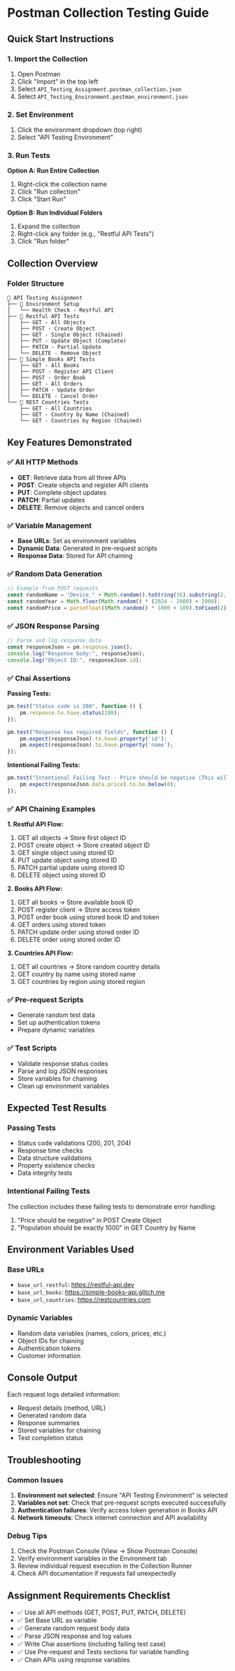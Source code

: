 # Postman Collection Testing Guide

## Quick Start Instructions

### 1. Import the Collection
1. Open Postman
2. Click "Import" in the top left
3. Select `API_Testing_Assignment.postman_collection.json`
4. Select `API_Testing_Environment.postman_environment.json`

### 2. Set Environment
1. Click the environment dropdown (top right)
2. Select "API Testing Environment"

### 3. Run Tests
**Option A: Run Entire Collection**
1. Right-click the collection name
2. Click "Run collection"
3. Click "Start Run"

**Option B: Run Individual Folders**
1. Expand the collection
2. Right-click any folder (e.g., "Restful API Tests")
3. Click "Run folder"

## Collection Overview

### Folder Structure
```
📁 API Testing Assignment
├── 📁 Environment Setup
│   └── Health Check - Restful API
├── 📁 Restful API Tests
│   ├── GET - All Objects
│   ├── POST - Create Object
│   ├── GET - Single Object (Chained)
│   ├── PUT - Update Object (Complete)
│   ├── PATCH - Partial Update
│   └── DELETE - Remove Object
├── 📁 Simple Books API Tests
│   ├── GET - All Books
│   ├── POST - Register API Client
│   ├── POST - Order Book
│   ├── GET - All Orders
│   ├── PATCH - Update Order
│   └── DELETE - Cancel Order
└── 📁 REST Countries Tests
    ├── GET - All Countries
    ├── GET - Country by Name (Chained)
    └── GET - Countries by Region (Chained)
```

## Key Features Demonstrated

### ✅ All HTTP Methods
- **GET**: Retrieve data from all three APIs
- **POST**: Create objects and register API clients
- **PUT**: Complete object updates
- **PATCH**: Partial updates
- **DELETE**: Remove objects and cancel orders

### ✅ Variable Management
- **Base URLs**: Set as environment variables
- **Dynamic Data**: Generated in pre-request scripts
- **Response Data**: Stored for API chaining

### ✅ Random Data Generation
```javascript
// Example from POST requests
const randomName = "Device_" + Math.random().toString(36).substring(2, 8);
const randomYear = Math.floor(Math.random() * (2024 - 2000) + 2000);
const randomPrice = parseFloat((Math.random() * 1000 + 100).toFixed(2));
```

### ✅ JSON Response Parsing
```javascript
// Parse and log response data
const responseJson = pm.response.json();
console.log("Response body:", responseJson);
console.log("Object ID:", responseJson.id);
```

### ✅ Chai Assertions
**Passing Tests:**
```javascript
pm.test("Status code is 200", function () {
    pm.response.to.have.status(200);
});

pm.test("Response has required fields", function () {
    pm.expect(responseJson).to.have.property('id');
    pm.expect(responseJson).to.have.property('name');
});
```

**Intentional Failing Tests:**
```javascript
pm.test("Intentional Failing Test - Price should be negative (This will fail)", function () {
    pm.expect(responseJson.data.price).to.be.below(0);
});
```

### ✅ API Chaining Examples

**1. Restful API Flow:**
1. GET all objects → Store first object ID
2. POST create object → Store created object ID
3. GET single object using stored ID
4. PUT update object using stored ID
5. PATCH partial update using stored ID
6. DELETE object using stored ID

**2. Books API Flow:**
1. GET all books → Store available book ID
2. POST register client → Store access token
3. POST order book using stored book ID and token
4. GET orders using stored token
5. PATCH update order using stored order ID
6. DELETE order using stored order ID

**3. Countries API Flow:**
1. GET all countries → Store random country details
2. GET country by name using stored name
3. GET countries by region using stored region

### ✅ Pre-request Scripts
- Generate random test data
- Set up authentication tokens
- Prepare dynamic variables

### ✅ Test Scripts
- Validate response status codes
- Parse and log JSON responses
- Store variables for chaining
- Clean up environment variables

## Expected Test Results

### Passing Tests
- Status code validations (200, 201, 204)
- Response time checks
- Data structure validations
- Property existence checks
- Data integrity tests

### Intentional Failing Tests
The collection includes these failing tests to demonstrate error handling:
1. "Price should be negative" in POST Create Object
2. "Population should be exactly 1000" in GET Country by Name

## Environment Variables Used

### Base URLs
- `base_url_restful`: https://restful-api.dev
- `base_url_books`: https://simple-books-api.glitch.me
- `base_url_countries`: https://restcountries.com

### Dynamic Variables
- Random data variables (names, colors, prices, etc.)
- Object IDs for chaining
- Authentication tokens
- Customer information

## Console Output
Each request logs detailed information:
- Request details (method, URL)
- Generated random data
- Response summaries
- Stored variables for chaining
- Test completion status

## Troubleshooting

### Common Issues
1. **Environment not selected**: Ensure "API Testing Environment" is selected
2. **Variables not set**: Check that pre-request scripts executed successfully
3. **Authentication failures**: Verify access token generation in Books API
4. **Network timeouts**: Check internet connection and API availability

### Debug Tips
1. Check the Postman Console (View → Show Postman Console)
2. Verify environment variables in the Environment tab
3. Review individual request execution in the Collection Runner
4. Check API documentation if requests fail unexpectedly

## Assignment Requirements Checklist

- ✅ Use all API methods (GET, POST, PUT, PATCH, DELETE)
- ✅ Set Base URL as variable
- ✅ Generate random request body data
- ✅ Parse JSON response and log values
- ✅ Write Chai assertions (including failing test case)
- ✅ Use Pre-request and Tests sections for variable handling
- ✅ Chain APIs using response variables